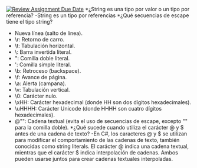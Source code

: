 [![Review Assignment Due Date](https://classroom.github.com/assets/deadline-readme-button-22041afd0340ce965d47ae6ef1cefeee28c7c493a6346c4f15d667ab976d596c.svg)](https://classroom.github.com/a/24pP-Pw_)
*¿String es una tipo por valor o un tipo por referencia?
-String es un tipo por referencias
*¿Qué secuencias de escape tiene el tipo string?
- Nueva línea (salto de línea).
- \r: Retorno de carro.
- \t: Tabulación horizontal.
- \\: Barra invertida literal.
- \": Comilla doble literal.
- \': Comilla simple literal.
- \b: Retroceso (backspace).
- \f: Avance de página.
- \a: Alerta (campana).
- \v: Tabulación vertical.
- \0: Carácter nulo.
- \xHH: Carácter hexadecimal (donde HH son dos dígitos hexadecimales).
- \uHHHH: Carácter Unicode (donde HHHH son cuatro dígitos hexadecimales).
- @"": Cadena textual (evita el uso de secuencias de escape, excepto "" para la comilla doble). 
*¿Qué sucede cuando utiliza el carácter @ y $ antes de una cadena de texto?
-En C#, los caracteres @ y $ se utilizan para modificar el comportamiento de las cadenas de texto, también conocidas como string literals. El carácter @ indica una cadena textual, mientras que el carácter $ indica interpolación de cadenas. Ambos pueden usarse juntos para crear cadenas textuales interpoladas. 